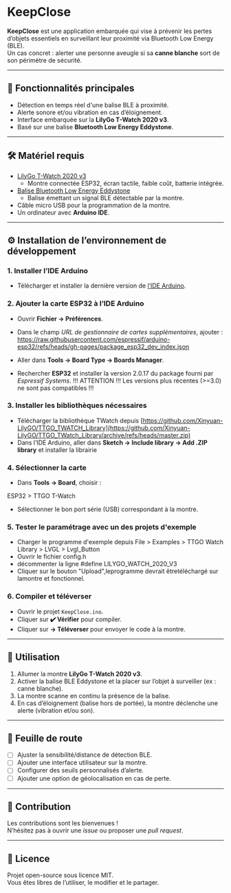 # KeepClose

**KeepClose** est une application embarquée qui vise à prévenir les pertes d’objets essentiels en surveillant leur proximité via Bluetooth Low Energy (BLE).  
Un cas concret : alerter une personne aveugle si sa **canne blanche** sort de son périmètre de sécurité.

---

## 🚀 Fonctionnalités principales
- Détection en temps réel d'une balise BLE à proximité.  
- Alerte sonore et/ou vibration en cas d’éloignement.  
- Interface embarquée sur la **LilyGo T-Watch 2020 v3**.  
- Basé sur une balise **Bluetooth Low Energy Eddystone**.  

---

## 🛠️ Matériel requis
- [LilyGo T-Watch 2020 v3](https://lilygo.cc/products/t-watch-2020-v3)  
  - Montre connectée ESP32, écran tactile, faible coût, batterie intégrée.  
- [Balise Bluetooth Low Energy Eddystone](https://fr.aliexpress.com/item/1005003744908346.html?spm=a2g0o.order_list.order_list_main.5.35d65e5bmQrB1K&gatewayAdapt=glo2fra)  
  - Balise émettant un signal BLE détectable par la montre.  
- Câble micro USB pour la programmation de la montre.  
- Un ordinateur avec **Arduino IDE**.  

---

## ⚙️ Installation de l’environnement de développement

### 1. Installer l’IDE Arduino
- Télécharger et installer la dernière version de [l’IDE Arduino](https://www.arduino.cc/en/software).  

### 2. Ajouter la carte ESP32 à l’IDE Arduino
- Ouvrir **Fichier → Préférences**.  
- Dans le champ *URL de gestionnaire de cartes supplémentaires*, ajouter :  
https://raw.githubusercontent.com/espressif/arduino-esp32/refs/heads/gh-pages/package_esp32_dev_index.json

- Aller dans **Tools → Board Type → Boards Manager**.  
- Rechercher **ESP32** et installer la version 2.0.17 du package fourni par *Espressif Systems*. !!! ATTENTION !!! Les versions plus récentes (>=3.0) ne sont pas compatibles !!!

### 3. Installer les bibliothèques nécessaires
- Télécharger la bibliothèque TWatch depuis [https://github.com/Xinyuan-LilyGO/TTGO_TWATCH_Library](https://github.com/Xinyuan-LilyGO/TTGO_TWatch_Library/archive/refs/heads/master.zip)
- Dans l’IDE Arduino, aller dans **Sketch → Include library → Add .ZIP library** et installer la librairie

### 4. Sélectionner la carte
- Dans **Tools → Board**, choisir :  

ESP32 > TTGO T-Watch

- Sélectionner le bon port série (USB) correspondant à la montre.  

### 5. Tester le paramétrage avec un des projets d'exemple
- Charger le programme d'exemple depuis File > Examples > TTGO Watch Library > LVGL > Lvgl_Button
- Ouvrir le fichier config.h
- décommenter la ligne #define LILYGO_WATCH_2020_V3
- Cliquer sur le bouton "Upload",leprogramme devrait êtretéléchargé sur lamontre et fonctionnel.

### 6. Compiler et téléverser
- Ouvrir le projet `KeepClose.ino`.  
- Cliquer sur **✔️ Vérifier** pour compiler.  
- Cliquer sur **→ Téléverser** pour envoyer le code à la montre.  

---

## 📡 Utilisation
1. Allumer la montre **LilyGo T-Watch 2020 v3**.  
2. Activer la balise BLE Eddystone et la placer sur l’objet à surveiller (ex : canne blanche).  
3. La montre scanne en continu la présence de la balise.  
4. En cas d’éloignement (balise hors de portée), la montre déclenche une alerte (vibration et/ou son).  

---

## 📖 Feuille de route
- [ ] Ajuster la sensibilité/distance de détection BLE.  
- [ ] Ajouter une interface utilisateur sur la montre.  
- [ ] Configurer des seuils personnalisés d’alerte.  
- [ ] Ajouter une option de géolocalisation en cas de perte.  

---

## 🤝 Contribution
Les contributions sont les bienvenues !  
N’hésitez pas à ouvrir une *issue* ou proposer une *pull request*.  

---

## 📜 Licence
Projet open-source sous licence MIT.  
Vous êtes libres de l’utiliser, le modifier et le partager.  
